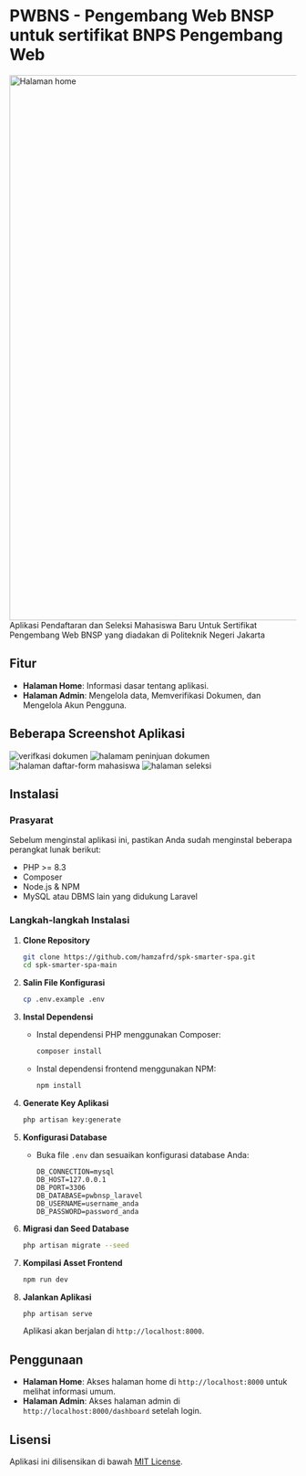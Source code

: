 # PWBNS - Pengembang Web BNSP untuk sertifikat BNPS Pengembang Web
<img width="955" alt="Halaman home" src="https://github.com/user-attachments/assets/86c011a8-b9a4-4dfc-8a6b-1328b7e8f384">
Aplikasi Pendaftaran dan Seleksi Mahasiswa Baru Untuk Sertifikat Pengembang Web BNSP yang diadakan di Politeknik Negeri Jakarta

## **Fitur**

- **Halaman Home**: Informasi dasar tentang aplikasi.
- **Halaman Admin**: Mengelola data, Memverifikasi Dokumen, dan Mengelola Akun Pengguna.

## **Beberapa Screenshot Aplikasi**
![verifkasi dokumen](https://github.com/user-attachments/assets/394c0502-6b3b-427e-8e4b-3a79cc5838ad)
![halamam peninjuan dokumen](https://github.com/user-attachments/assets/eb0b874d-849f-4cd7-9461-4aceabe5227a)
![halaman daftar-form mahasiswa](https://github.com/user-attachments/assets/f221519e-76f2-444d-8ab7-0e720ac9d7ca)
![halaman seleksi](https://github.com/user-attachments/assets/b144dbd4-80b8-4169-a1e9-6f09f0ae8255)
## **Instalasi**

### **Prasyarat**

Sebelum menginstal aplikasi ini, pastikan Anda sudah menginstal beberapa perangkat lunak berikut:

- PHP >= 8.3
- Composer
- Node.js & NPM
- MySQL atau DBMS lain yang didukung Laravel

### **Langkah-langkah Instalasi**

1. **Clone Repository**

   ```bash
   git clone https://github.com/hamzafrd/spk-smarter-spa.git
   cd spk-smarter-spa-main
   ```

2. **Salin File Konfigurasi**

   ```bash
   cp .env.example .env
   ```

3. **Instal Dependensi**

   - Instal dependensi PHP menggunakan Composer:
     ```bash
     composer install
     ```
   - Instal dependensi frontend menggunakan NPM:
     ```bash
     npm install
     ```

4. **Generate Key Aplikasi**

   ```bash
   php artisan key:generate
   ```

5. **Konfigurasi Database**

   - Buka file `.env` dan sesuaikan konfigurasi database Anda:
     ```plaintext
     DB_CONNECTION=mysql
     DB_HOST=127.0.0.1
     DB_PORT=3306
     DB_DATABASE=pwbnsp_laravel
     DB_USERNAME=username_anda
     DB_PASSWORD=password_anda
     ```

6. **Migrasi dan Seed Database**

   ```bash
   php artisan migrate --seed
   ```

7. **Kompilasi Asset Frontend**

   ```bash
   npm run dev
   ```

8. **Jalankan Aplikasi**

   ```bash
   php artisan serve
   ```

   Aplikasi akan berjalan di `http://localhost:8000`.

## **Penggunaan**

- **Halaman Home**: Akses halaman home di `http://localhost:8000` untuk melihat informasi umum.
- **Halaman Admin**: Akses halaman admin di `http://localhost:8000/dashboard` setelah login.

## **Lisensi**

Aplikasi ini dilisensikan di bawah [MIT License](LICENSE).
